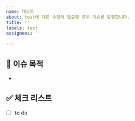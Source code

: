 ```yaml
---
name: 테스트
about: test에 대한 수정이 필요할 경우 이슈를 발행합니다.
title: ''
labels: test
assignees: ''

---
```


## 📄 이슈 목적

<!-- 이슈 내용 요약 설명 -->
- 

## ✅ 체크 리스트

- [ ] to do